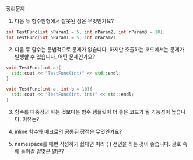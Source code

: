 정리문제
1. 다음 두 함수원형에서 잘못된 점은 무엇인가요?

  ```c++
  int TestFunc(int nParam1 = 5, int nParam2, int nParam3 = 10);
  int TestFunc(int nParam1 = 5, int nParam2);
  ```

  

2. 다음 두 함수는 문법적으로 문제가 없습니다. 하지만 호출하는 코드에서는 문제가 발생할 수 있습니다. 어떤 문제인가요?

  ```c++
  void TestFunc(int a){
  	std::cout << "TestFunc(int)" << std::endl;
  }
  
  void TestFunc(int a, int b = 10){
  	std::cout << "TestFunc(int, int)" << std::endl;
  }
  ```

  

3. 함수를 다중정의 하는 것보다는 함수 템플릿이 더 좋은 코드가 될 가능성이 높습니다. 이유는?

   

4. inline 함수와 매크로의 공통된 장점은 무엇인가요?

   

5. namespace를 매번 작성하기 싫다면 미리 (    ) 선언을 하는 것이 좋습니다. 괄호 속에 들어갈 알맞은 말은?